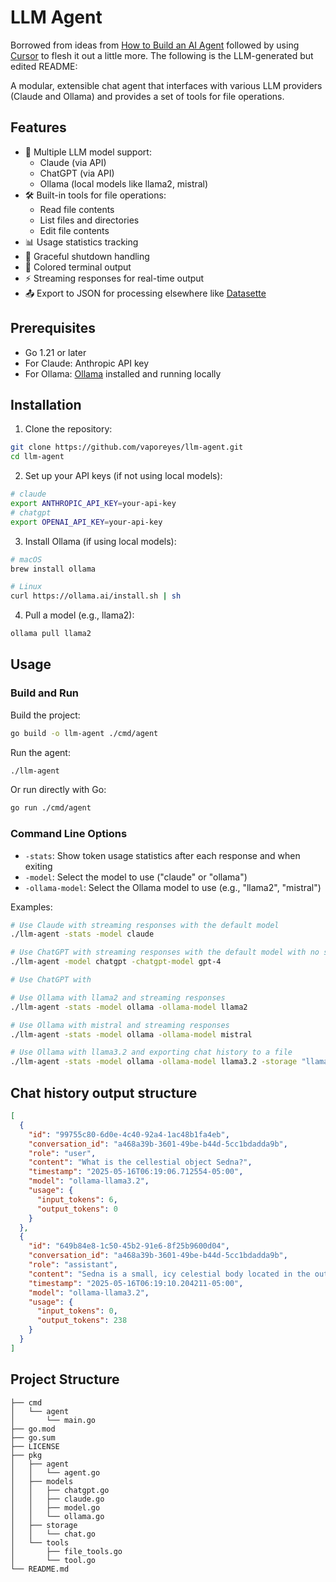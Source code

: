 # LLM Agent

Borrowed from ideas from [How to Build an AI Agent](https://ampcode.com/how-to-build-an-agent) followed by using [Cursor](cursor.com) to flesh it out a little more. The following is the LLM-generated but edited README:

A modular, extensible chat agent that interfaces with various LLM providers (Claude and Ollama) and provides a set of tools for file operations.

## Features

- 🤖 Multiple LLM model support:
  - Claude (via API)
  - ChatGPT (via API)
  - Ollama (local models like llama2, mistral)
- 🛠️ Built-in tools for file operations:
  - Read file contents
  - List files and directories
  - Edit file contents
- 📊 Usage statistics tracking
- 🔄 Graceful shutdown handling
- 🎨 Colored terminal output
- ⚡ Streaming responses for real-time output
- 📤 Export to JSON for processing elsewhere like [Datasette](https://datasette.io/)

## Prerequisites

- Go 1.21 or later
- For Claude: Anthropic API key
- For Ollama: [Ollama](https://ollama.ai) installed and running locally

## Installation

1. Clone the repository:

```bash
git clone https://github.com/vaporeyes/llm-agent.git
cd llm-agent
```

2. Set up your API keys (if not using local models):

```bash
# claude
export ANTHROPIC_API_KEY=your-api-key
# chatgpt
export OPENAI_API_KEY=your-api-key
```

3. Install Ollama (if using local models):

```bash
# macOS
brew install ollama

# Linux
curl https://ollama.ai/install.sh | sh
```

4. Pull a model (e.g., llama2):

```bash
ollama pull llama2
```

## Usage

### Build and Run

Build the project:

```bash
go build -o llm-agent ./cmd/agent
```

Run the agent:

```bash
./llm-agent
```

Or run directly with Go:

```bash
go run ./cmd/agent
```

### Command Line Options

- `-stats`: Show token usage statistics after each response and when exiting
- `-model`: Select the model to use ("claude" or "ollama")
- `-ollama-model`: Select the Ollama model to use (e.g., "llama2", "mistral")

Examples:

```bash
# Use Claude with streaming responses with the default model
./llm-agent -stats -model claude

# Use ChatGPT with streaming responses with the default model with no stats
./llm-agent -model chatgpt -chatgpt-model gpt-4

# Use ChatGPT with 

# Use Ollama with llama2 and streaming responses
./llm-agent -stats -model ollama -ollama-model llama2

# Use Ollama with mistral and streaming responses
./llm-agent -stats -model ollama -ollama-model mistral

# Use Ollama with llama3.2 and exporting chat history to a file
./llm-agent -stats -model ollama -ollama-model llama3.2 -storage "llama32
```

## Chat history output structure

```json
[
  {
    "id": "99755c80-6d0e-4c40-92a4-1ac48b1fa4eb",
    "conversation_id": "a468a39b-3601-49be-b44d-5cc1bdadda9b",
    "role": "user",
    "content": "What is the cellestial object Sedna?",
    "timestamp": "2025-05-16T06:19:06.712554-05:00",
    "model": "ollama-llama3.2",
    "usage": {
      "input_tokens": 6,
      "output_tokens": 0
    }
  },
  {
    "id": "649b84e8-1c50-45b2-91e6-8f25b9600d04",
    "conversation_id": "a468a39b-3601-49be-b44d-5cc1bdadda9b",
    "role": "assistant",
    "content": "Sedna is a small, icy celestial body located in the outer reaches of the Solar System. It was discovered on November 14, 2003, by a team of astronomers led by Mike Brown at Caltech.\n\nSedna is estimated to be about 1,000 kilometers (620 miles) in diameter and has an extremely elliptical orbit that takes it from the Oort Cloud, a region of icy bodies surrounding the Sun, to as close as 28 astronomical units (AU) from the Sun. One astronomical unit is the average distance between the Earth and the Sun.\n\nSedna's orbital period is estimated to be around 11,400 years, which means it takes the object nearly 12,000 years to complete one orbit around the Sun. This makes Sedna one of the most distant known objects in the Solar System.\n\nDespite its small size, Sedna is thought to be a significant discovery because it may be a representative of a new class of objects that were previously unknown. It's also believed to be a possible source of comets and other short-period icy bodies in the outer reaches of the Solar System.\n\nSedna was named after the Inuit goddess of sea ice and mist, Sedna, who is said to live in the outer reaches of the world. The discovery of Sedna has helped scientists better understand the outer limits of the Solar System and the origins of comets and other icy bodies that originate from the Oort Cloud.",
    "timestamp": "2025-05-16T06:19:10.204211-05:00",
    "model": "ollama-llama3.2",
    "usage": {
      "input_tokens": 0,
      "output_tokens": 238
    }
  }
]
```

## Project Structure

```text
├── cmd
│   └── agent
│       └── main.go
├── go.mod
├── go.sum
├── LICENSE
├── pkg
│   ├── agent
│   │   └── agent.go
│   ├── models
│   │   ├── chatgpt.go
│   │   ├── claude.go
│   │   ├── model.go
│   │   └── ollama.go
│   ├── storage
│   │   └── chat.go
│   └── tools
│       ├── file_tools.go
│       └── tool.go
└── README.md
```
